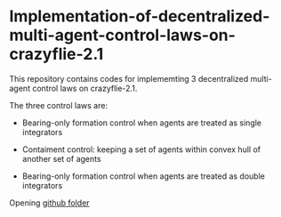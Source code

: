 # Implementation-of-decentralized-multi-agent-control-laws-on-crazyflie-2.1


This repository contains codes for implememting 3 decentralized multi-agent control laws on crazyflie-2.1.

The three control laws are:

- Bearing-only formation control when agents are treated as single integrators

- Contaiment control: keeping a set of agents within convex hull of another set of agents

- Bearing-only formation control when agents are treated as double integrators

Opening [github folder]()


